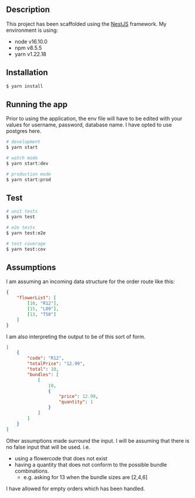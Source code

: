 ## Description

This project has been scaffolded using the [NestJS](https://github.com/nestjs/nest) framework. My environment is using:
- node v16.10.0
- npm v8.5.5
- yarn v1.22.18

## Installation

```bash
$ yarn install
```

## Running the app

Prior to using the application, the env file will have to be edited with your values for username, password, database name. I have opted to use postgres here.

```bash
# development
$ yarn start

# watch mode
$ yarn start:dev

# production mode
$ yarn start:prod
```

## Test

```bash
# unit tests
$ yarn test

# e2e tests
$ yarn test:e2e

# test coverage
$ yarn test:cov
```

## Assumptions
I am assuming an incoming data structure for the order route like this:
```json
{
    "flowerList": [
        [10, "R12"],
        [15, "L09"],
        [13, "T58"]
    ]
}
```

I am also interpreting the output to be of this sort of form.

```json
[
    {
        "code": "R12",
        "totalPrice": "12.99",
        "total": 10,
        "bundles": [
            [
                10,
                {
                    "price": 12.99,
                    "quantity": 1
                }
            ]
        ]
    }
]
```

Other assumptions made surround the input. I will be assuming that there is no false input that will be used. 
i.e. 
- using a flowercode that does not exist
- having a quantity that does not conform to the possible bundle combinations.
  - e.g. asking for 13 when the bundle sizes are [2,4,6]

I have allowed for empty orders which has been handled.
